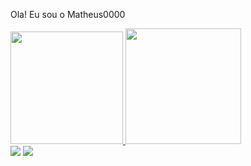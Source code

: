 <p> <p/>
Ola! Eu sou o Matheus0000
<p> <p/>

<div>
  <a href="https://github.com/matheus0000">
  <img height="180em" src="https://github-readme-stats.vercel.app/api?username=matheus0000&show_icons=true&theme=algolia&include_all_commits=true&count_private=true"/>
  <img height="185em" src="https://github-readme-stats.vercel.app/api/top-langs/?username=matheus0000&langs_count=7&theme=algolia" style="max-width: 100%;"/>
 <!-- <img height="180em" src="https://github-readme-stats.vercel.app/api/top-langs/?username=matheus0000&layout=compact&langs_count=7&theme=algolia"/> -->
</div>

<div>  
<a href="local" target="_blank"><img src="https://img.shields.io/badge/LinkedIn-0077B5?style=for-the-badge&logo=linkedin&logoColor=white" target="_blank"></a>           <!-- LinkedIn -->
<a href="local" target="_blank"><img src="https://img.shields.io/badge/YouTube-FF0000?style=for-the-badge&logo=youtube&logoColor=white" target="_blank"></a>             <!-- YouTube  -->
<!-- <a href="local" target="_blank"><img src="https://img.shields.io/badge/Twitch-9146FF?style=for-the-badge&logo=twitch&logoColor=white" target="_blank"></a>          <!-- Twitch   -->
<!-- <a href="local" target="_blank"><img src="https://img.shields.io/badge/Discord-7289DA?style=for-the-badge&logo=discord&logoColor=white" target="_blank"></a>        <!-- Discord  -->
<!-- <a href="local" target="_blank"><img src="https://img.shields.io/badge/Telegram-2CA5E0?style=for-the-badge&logo=telegram&logoColor=white" target="_blank"></a>      <!-- Telegram -->


<!-- /* CSS */ -->
</div>

